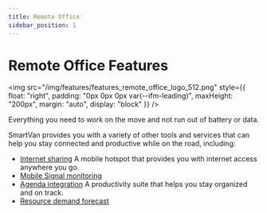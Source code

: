 ```yaml
---
title: Remote Office
sidebar_position: 1
---
```


# Remote Office Features

<img src="/img/features/features_remote_office_logo_512.png"
  style={{
  float: "right",
  padding: "0px 0px 0px var(--ifm-leading)",
  maxHeight: "200px",
  margin: "auto",
  display: "block"
  }} />

Everything you need to work on the move and not run out of battery or data.

SmartVan provides you with a variety of other tools and services that can help
you stay connected and productive while on the road, including:

* [Internet sharing](/docs/features/remote_office/internet)
  A mobile hotspot that provides you with internet access anywhere you go.
* [Mobile Signal monitoring](/docs/features/monitor/internet)
* [Agenda integration](/docs/features/remote_office/agenda)
  A productivity suite that helps you stay organized and on track.
* [Resource demand forecast](/docs/features/remote_office/demand_forecast)
